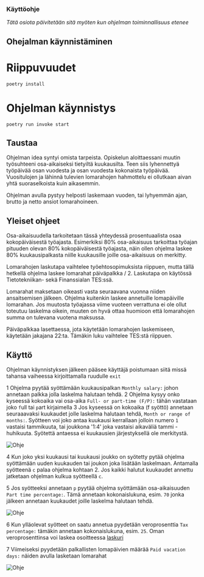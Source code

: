 ### Käyttöohje

*Tätä osiota päivitetään sitä myöten kun ohjelman toiminnallisuus etenee*

##  Ohejalman käynnistäminen


# Riippuvuudet 

`poetry install`

# Ohjelman käynnistys

`poetry run invoke start`


## Taustaa

Ohjelman idea syntyi omista tarpeista. Opiskelun aloittaessani muutin työsuhteeni 
osa-aikaiseksi tietyiltä kuukausilta. Teen siis lyhennettyä työpäivää osan vuodesta ja osan
vuodesta kokonaista työpäivää. Vuositulojen ja lähinnä tulevien lomarahojen hahmottelu ei ollutkaan 
aivan yhtä suoraselkoista kuin aikasemmin. 

Ohjelman avulla pystyy helposti laskemaan vuoden, tai lyhyemmän ajan, brutto ja netto  ansiot lomarahoineen.

## Yleiset ohjeet

Osa-aikaisuudella tarkoitetaan tässä yhteydessä prosentuaalista osaa kokopäiväisestä työajasta.
Esimerkiksi 80% osa-aikaisuus tarkoittaa työajan pituuden olevan 80% kokopäiväisestä työajasta,
näin ollen ohjelma laskee 80% kuukausipalkasta niille kuukausille joille osa-aikaisuus on merkitty.

Lomarahojen laskutapa vaihtelee työehtosopimuksista riippuen, mutta tällä hetkellä ohjelma laskee 
lomarahat päiväpalkka / 2. Laskutapa on käytössä Tietotekniikan- sekä Finanssialan TES:ssä.   

Lomarahat maksetaan oikeasti vasta seuraavana vuonna niiden ansaitsemisen jälkeen. 
Ohjelma kuitenkin laskee annetuille lomapäiville lomarahan. 
Jos muutosta työajassa viime vuoteen verrattuna ei ole ollut toteutuu laskelma oikein,
muuten on hyvä ottaa huomioon että lomarahojen summa on tulevana vuotena maksussa.    

Päiväpalkkaa lasettaessa, jota käytetään lomarahojen laskemiseen, käytetään jakajana 22:ta. 
Tämäkin luku vaihtelee TES:stä riippuen.  

## Käyttö

Ohjelman käynnistyksen jälkeen pääsee käyttäjä poistumaan siitä missä tahansa vaiheessa kirjoittamalla 
ruudulle `exit`

1 Ohjelma pyytää syöttämään kuukausipalkan `Monthly salary:` johon annetaan palkka jolla laskelma halutaan tehdä.
2 Ohjelma kysyy onko kyseessä kokoaika vai osa-aika `Full- or part-time (F/P):` tähän vastataan joko `f`ull tai `p`art kirjaimella
3 Jos kyseessä on kokoaika (f syöttö) annetaan seuraaavaksi kuukaudet jolle laskelma halutaan tehdä, `Month or range of months:`.
Syötteen voi joko antaa kuukausi kerrallaan jolloin numero `1` vastaisi tammikuuta, tai joukkona '1:4' joka vastaisi aikaväliä tammi - huhikuuta.
Syötettä antaessa ei kuukausien järjestyksellä ole merkitystä. 

![Ohje](.kuvat/salary_months.png)

4 Kun joko yksi kuukausi tai kuukausi joukko on syötetty pytää ohjelma syöttämään uuden kuukauden tai joukon joka lisätään laskelmaan. 
Antamalla syötteenä `c` palaa ohjelma kohtaan 2.
Jos kaikki halutut kuukaudet annettu jatketaan ohjelman kulkua syötteellä `c`.


5 Jos syötteeksi annetaan `p` pyytää ohjelma syöttämään osa-aikaisuuden `Part time percentage:`. Tämä annetaan kokonaislukuna, esim. `70`
jonka jälkeen annetaan kuukaudet joille laskelma halutaan tehdä. 

![Ohje](.kuvat/parttime.png)

6 Kun ylläolevat syötteet on saatu annetua pyydetään veroprosenttia `Tax percentage:` tämäkin annetaan kokonaislukuna, esim. `25`. 
Oman veroprosenttinsa voi laskea osoitteessa [laskuri](https://avoinomavero.vero.fi/_/)

7 Viimeiseksi pyydetään palkallisten lomapäivien määrää `Paid vacation days:` näiden avulla lasketaan lomarahat

![Ohje](.kuvat/tax_holiday.png)
